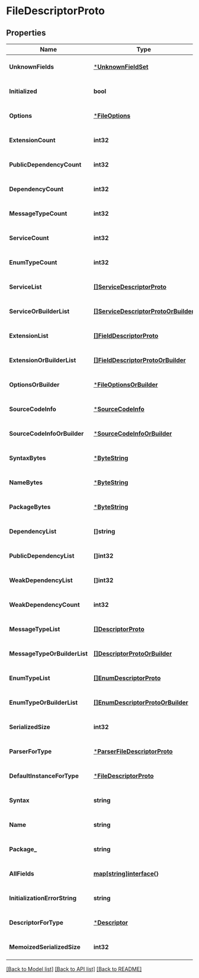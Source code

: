 # FileDescriptorProto

## Properties
Name | Type | Description | Notes
------------ | ------------- | ------------- | -------------
**UnknownFields** | [***UnknownFieldSet**](UnknownFieldSet.md) |  | [optional] [default to null]
**Initialized** | **bool** |  | [optional] [default to null]
**Options** | [***FileOptions**](FileOptions.md) |  | [optional] [default to null]
**ExtensionCount** | **int32** |  | [optional] [default to null]
**PublicDependencyCount** | **int32** |  | [optional] [default to null]
**DependencyCount** | **int32** |  | [optional] [default to null]
**MessageTypeCount** | **int32** |  | [optional] [default to null]
**ServiceCount** | **int32** |  | [optional] [default to null]
**EnumTypeCount** | **int32** |  | [optional] [default to null]
**ServiceList** | [**[]ServiceDescriptorProto**](ServiceDescriptorProto.md) |  | [optional] [default to null]
**ServiceOrBuilderList** | [**[]ServiceDescriptorProtoOrBuilder**](ServiceDescriptorProtoOrBuilder.md) |  | [optional] [default to null]
**ExtensionList** | [**[]FieldDescriptorProto**](FieldDescriptorProto.md) |  | [optional] [default to null]
**ExtensionOrBuilderList** | [**[]FieldDescriptorProtoOrBuilder**](FieldDescriptorProtoOrBuilder.md) |  | [optional] [default to null]
**OptionsOrBuilder** | [***FileOptionsOrBuilder**](FileOptionsOrBuilder.md) |  | [optional] [default to null]
**SourceCodeInfo** | [***SourceCodeInfo**](SourceCodeInfo.md) |  | [optional] [default to null]
**SourceCodeInfoOrBuilder** | [***SourceCodeInfoOrBuilder**](SourceCodeInfoOrBuilder.md) |  | [optional] [default to null]
**SyntaxBytes** | [***ByteString**](ByteString.md) |  | [optional] [default to null]
**NameBytes** | [***ByteString**](ByteString.md) |  | [optional] [default to null]
**PackageBytes** | [***ByteString**](ByteString.md) |  | [optional] [default to null]
**DependencyList** | **[]string** |  | [optional] [default to null]
**PublicDependencyList** | **[]int32** |  | [optional] [default to null]
**WeakDependencyList** | **[]int32** |  | [optional] [default to null]
**WeakDependencyCount** | **int32** |  | [optional] [default to null]
**MessageTypeList** | [**[]DescriptorProto**](DescriptorProto.md) |  | [optional] [default to null]
**MessageTypeOrBuilderList** | [**[]DescriptorProtoOrBuilder**](DescriptorProtoOrBuilder.md) |  | [optional] [default to null]
**EnumTypeList** | [**[]EnumDescriptorProto**](EnumDescriptorProto.md) |  | [optional] [default to null]
**EnumTypeOrBuilderList** | [**[]EnumDescriptorProtoOrBuilder**](EnumDescriptorProtoOrBuilder.md) |  | [optional] [default to null]
**SerializedSize** | **int32** |  | [optional] [default to null]
**ParserForType** | [***ParserFileDescriptorProto**](ParserFileDescriptorProto.md) |  | [optional] [default to null]
**DefaultInstanceForType** | [***FileDescriptorProto**](FileDescriptorProto.md) |  | [optional] [default to null]
**Syntax** | **string** |  | [optional] [default to null]
**Name** | **string** |  | [optional] [default to null]
**Package_** | **string** |  | [optional] [default to null]
**AllFields** | [**map[string]interface{}**](interface{}.md) |  | [optional] [default to null]
**InitializationErrorString** | **string** |  | [optional] [default to null]
**DescriptorForType** | [***Descriptor**](Descriptor.md) |  | [optional] [default to null]
**MemoizedSerializedSize** | **int32** |  | [optional] [default to null]

[[Back to Model list]](../README.md#documentation-for-models) [[Back to API list]](../README.md#documentation-for-api-endpoints) [[Back to README]](../README.md)

